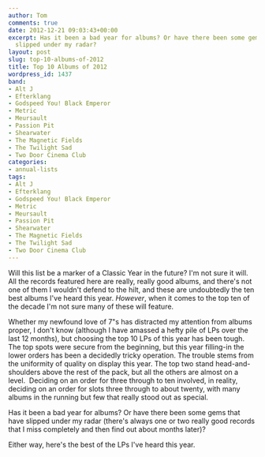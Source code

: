 ```yaml
---
author: Tom
comments: true
date: 2012-12-21 09:03:43+00:00
excerpt: Has it been a bad year for albums? Or have there been some gems that have
  slipped under my radar?
layout: post
slug: top-10-albums-of-2012
title: Top 10 Albums of 2012
wordpress_id: 1437
band:
- Alt J
- Efterklang
- Godspeed You! Black Emperor
- Metric
- Meursault
- Passion Pit
- Shearwater
- The Magnetic Fields
- The Twilight Sad
- Two Door Cinema Club
categories:
- annual-lists
tags:
- Alt J
- Efterklang
- Godspeed You! Black Emperor
- Metric
- Meursault
- Passion Pit
- Shearwater
- The Magnetic Fields
- The Twilight Sad
- Two Door Cinema Club
---
```


Will this list be a marker of a Classic Year in the future? I'm not sure it will. All the records featured here are really, really good albums, and there's not one of them I wouldn't defend to the hilt, and these are undoubtedly the ten best albums I've heard this year. _However_, when it comes to the top ten of the decade I'm not sure many of these will feature.

Whether my newfound love of 7"s has distracted my attention from albums proper, I don't know (although I have amassed a hefty pile of LPs over the last 12 months), but choosing the top 10 LPs of this year has been tough. The top spots were secure from the beginning, but this year filling-in the lower orders has been a decidedly tricky operation. The trouble stems from the uniformity of quality on display this year. The top two stand head-and-shoulders above the rest of the pack, but all the others are almost on a level.  Deciding on an order for three through to ten involved, in reality, deciding on an order for slots three through to about twenty, with many albums in the running but few that really stood out as special.

Has it been a bad year for albums? Or have there been some gems that have slipped under my radar (there's always one or two really good records that I miss completely and then find out about months later)?

Either way, here's the best of the LPs I've heard this year.
